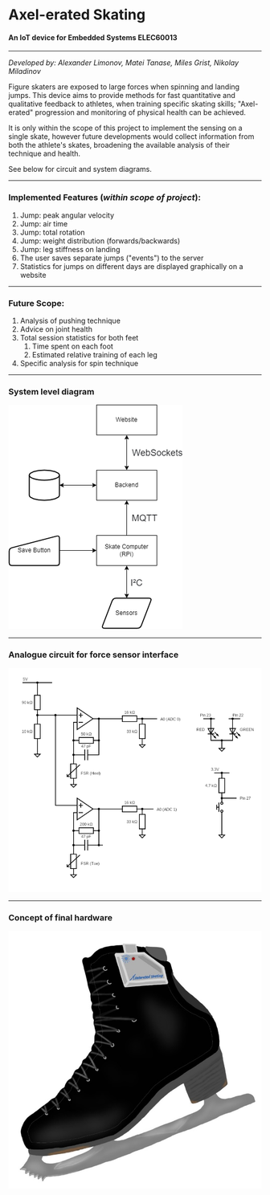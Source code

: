 Axel-erated Skating
===
#### An IoT device for Embedded Systems ELEC60013

---

*Developed by: Alexander Limonov, Matei Tanase, Miles Grist, Nikolay Miladinov* 

Figure skaters are exposed to large forces when spinning and landing jumps.
This device aims to provide methods for fast quantitative and qualitative feedback to athletes, when training specific
skating skills; "Axel-erated" progression and monitoring of physical health can be achieved.

It is only within the scope of this project to implement the sensing on a single skate,
however future developments would collect information from both the athlete's skates,
broadening the available analysis of their technique and health.

See below for circuit and system diagrams. 

---

### Implemented Features (*within scope of project*):
1. Jump: peak angular velocity
2. Jump: air time
3. Jump: total rotation
4. Jump: weight distribution (forwards/backwards)
5. Jump: leg stiffness on landing
6. The user saves separate jumps ("events") to the server
7. Statistics for jumps on different days are displayed graphically on a website

---

### Future Scope:
1. Analysis of pushing technique
2. Advice on joint health
3. Total session statistics for both feet
   1. Time spent on each foot
   2. Estimated relative training of each leg
4. Specific analysis for spin technique

---

### System level diagram

![alt text](sys_diagram.png "System level diagram")

---

### Analogue circuit for force sensor interface

![alt text](circuit.png "Analogue circuit for force sensor interface")

---

### Concept of final hardware

![alt text](product_concept.jpeg "Concept of final hardware")
